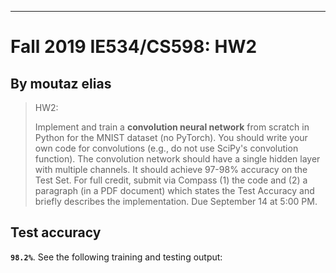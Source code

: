 ------

# Fall 2019 IE534/CS598:  HW2

By moutaz elias
------

> HW2: 
>
> Implement and train a **convolution neural network** from scratch in Python for the MNIST dataset (no PyTorch). You should write your own code for convolutions (e.g., do not use SciPy's convolution function). The convolution network should have a single hidden layer with multiple channels. It should achieve 97-98% accuracy on the Test Set. For full credit, submit via Compass (1) the code and (2) a paragraph (in a PDF document) which states the Test Accuracy and briefly describes the implementation. Due September 14 at 5:00 PM.



## Test accuracy

**`98.2%`**. See the following training and testing output:


